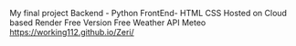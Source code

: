 My final project
Backend - Python
FrontEnd- HTML CSS
Hosted on Cloud based Render Free Version
Free Weather API Meteo
https://working112.github.io/Zeri/
